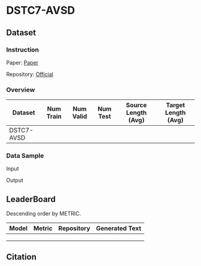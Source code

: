 # DSTC7-AVSD

## Dataset

### Instruction

Paper: [Paper]()

Repository: [Official]()



### Overview

| Dataset    | Num Train | Num Valid | Num Test | Source Length (Avg) | Target Length (Avg) |
| ---------- | --------- | --------- | -------- | ------------------- | ------------------- |
| DSTC7-AVSD |           |           |          |                     |                     |

### Data Sample

Input

> 

Output

> 

## LeaderBoard

Descending order by METRIC.

| Model | Metric | Repository | Generated Text |
| ----- | ------ | ---------- | -------------- |
|       |        |            |                |
|       |        |            |                |
|       |        |            |                |

## Citation

```
 
```
